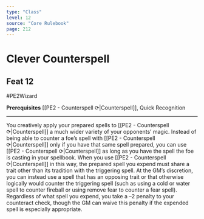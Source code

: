 ```yaml
---
type: "Class"
level: 12
source: "Core Rulebook"
page: 212
---
```

# Clever Counterspell
## Feat 12
#PE2Wizard

**Prerequisites** [[PE2 - Counterspell ⟳|Counterspell]], Quick Recognition

---
You creatively apply your prepared spells to [[PE2 - Counterspell ⟳|Counterspell]] a much wider variety of your opponents’ magic. Instead of being able to counter a foe’s spell with [[PE2 - Counterspell ⟳|Counterspell]] only if you have that same spell prepared, you can use [[PE2 - Counterspell ⟳|Counterspell]] as long as you have the spell the foe is casting in your spellbook. When you use [[PE2 - Counterspell ⟳|Counterspell]] in this way, the prepared spell you expend must share a trait other than its tradition with the triggering spell. At the GM’s discretion, you can instead use a spell that has an opposing trait or that otherwise logically would counter the triggering spell (such as using a cold or water spell to counter fireball or using remove fear to counter a fear spell). Regardless of what spell you expend, you take a –2 penalty to your counteract check, though the GM can waive this penalty if the expended spell is especially appropriate.